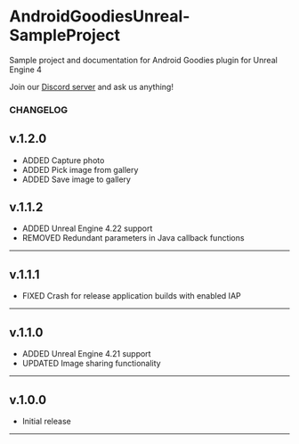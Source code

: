 # AndroidGoodiesUnreal-SampleProject

Sample project and documentation for Android Goodies plugin for Unreal Engine 4

Join our [Discord server](https://discord.gg/SuJP9fY) and ask us anything!

### CHANGELOG

## v.1.2.0

+ ADDED Capture photo
+ ADDED Pick image from gallery
+ ADDED Save image to gallery

## v.1.1.2

+ ADDED Unreal Engine 4.22 support
+ REMOVED Redundant parameters in Java callback functions

---

## v.1.1.1

+ FIXED Crash for release application builds with enabled IAP

---

## v.1.1.0

+ ADDED Unreal Engine 4.21 support
+ UPDATED Image sharing functionality

---

## v.1.0.0

+ Initial release

---


